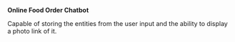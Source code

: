 **Online Food Order Chatbot**

Capable of storing the entities from the user input and the ability to display a photo link of it.
